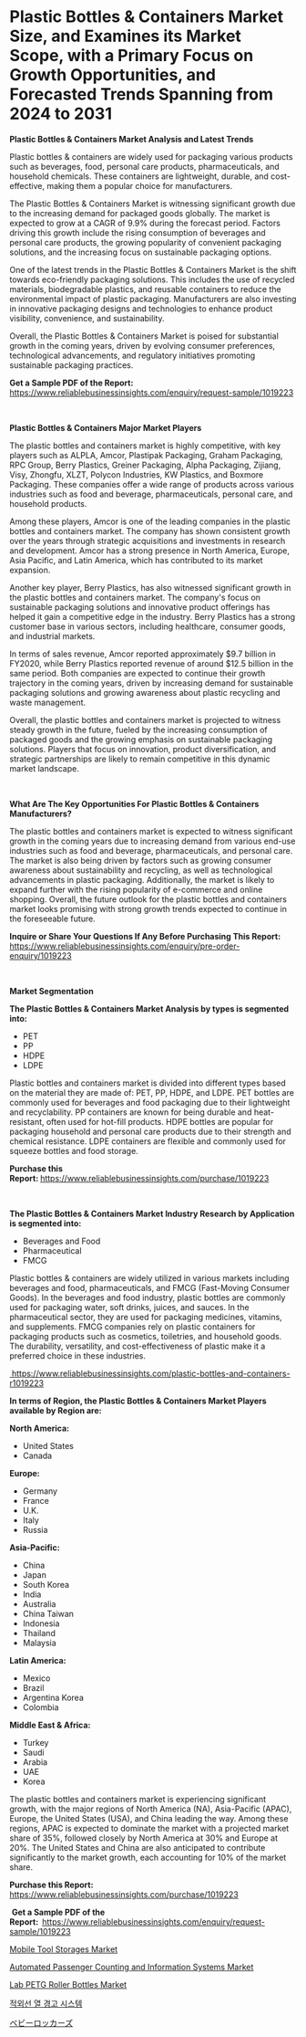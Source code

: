 <p><h1>Plastic Bottles & Containers Market Size, and Examines its Market Scope, with a Primary Focus on Growth Opportunities, and Forecasted Trends Spanning from 2024 to 2031</h1></p><p><strong>Plastic Bottles & Containers Market Analysis and Latest Trends</strong></p>
<p><p>Plastic bottles & containers are widely used for packaging various products such as beverages, food, personal care products, pharmaceuticals, and household chemicals. These containers are lightweight, durable, and cost-effective, making them a popular choice for manufacturers. </p><p>The Plastic Bottles & Containers Market is witnessing significant growth due to the increasing demand for packaged goods globally. The market is expected to grow at a CAGR of 9.9% during the forecast period. Factors driving this growth include the rising consumption of beverages and personal care products, the growing popularity of convenient packaging solutions, and the increasing focus on sustainable packaging options.</p><p>One of the latest trends in the Plastic Bottles & Containers Market is the shift towards eco-friendly packaging solutions. This includes the use of recycled materials, biodegradable plastics, and reusable containers to reduce the environmental impact of plastic packaging. Manufacturers are also investing in innovative packaging designs and technologies to enhance product visibility, convenience, and sustainability.</p><p>Overall, the Plastic Bottles & Containers Market is poised for substantial growth in the coming years, driven by evolving consumer preferences, technological advancements, and regulatory initiatives promoting sustainable packaging practices.</p></p>
<p><strong>Get a Sample PDF of the Report:&nbsp;</strong> <a href="https://www.reliablebusinessinsights.com/enquiry/request-sample/1019223">https://www.reliablebusinessinsights.com/enquiry/request-sample/1019223</a></p>
<p>&nbsp;</p>
<p><strong>Plastic Bottles & Containers Major Market Players</strong></p>
<p><p>The plastic bottles and containers market is highly competitive, with key players such as ALPLA, Amcor, Plastipak Packaging, Graham Packaging, RPC Group, Berry Plastics, Greiner Packaging, Alpha Packaging, Zijiang, Visy, Zhongfu, XLZT, Polycon Industries, KW Plastics, and Boxmore Packaging. These companies offer a wide range of products across various industries such as food and beverage, pharmaceuticals, personal care, and household products.</p><p>Among these players, Amcor is one of the leading companies in the plastic bottles and containers market. The company has shown consistent growth over the years through strategic acquisitions and investments in research and development. Amcor has a strong presence in North America, Europe, Asia Pacific, and Latin America, which has contributed to its market expansion.</p><p>Another key player, Berry Plastics, has also witnessed significant growth in the plastic bottles and containers market. The company's focus on sustainable packaging solutions and innovative product offerings has helped it gain a competitive edge in the industry. Berry Plastics has a strong customer base in various sectors, including healthcare, consumer goods, and industrial markets.</p><p>In terms of sales revenue, Amcor reported approximately $9.7 billion in FY2020, while Berry Plastics reported revenue of around $12.5 billion in the same period. Both companies are expected to continue their growth trajectory in the coming years, driven by increasing demand for sustainable packaging solutions and growing awareness about plastic recycling and waste management.</p><p>Overall, the plastic bottles and containers market is projected to witness steady growth in the future, fueled by the increasing consumption of packaged goods and the growing emphasis on sustainable packaging solutions. Players that focus on innovation, product diversification, and strategic partnerships are likely to remain competitive in this dynamic market landscape.</p></p>
<p>&nbsp;</p>
<p><strong>What Are The Key Opportunities For Plastic Bottles & Containers Manufacturers?</strong></p>
<p><p>The plastic bottles and containers market is expected to witness significant growth in the coming years due to increasing demand from various end-use industries such as food and beverage, pharmaceuticals, and personal care. The market is also being driven by factors such as growing consumer awareness about sustainability and recycling, as well as technological advancements in plastic packaging. Additionally, the market is likely to expand further with the rising popularity of e-commerce and online shopping. Overall, the future outlook for the plastic bottles and containers market looks promising with strong growth trends expected to continue in the foreseeable future.</p></p>
<p><strong>Inquire or Share Your Questions If Any Before Purchasing This Report:</strong> <a href="https://www.reliablebusinessinsights.com/enquiry/pre-order-enquiry/1019223">https://www.reliablebusinessinsights.com/enquiry/pre-order-enquiry/1019223</a></p>
<p>&nbsp;</p>
<p><strong>Market Segmentation</strong></p>
<p><strong>The Plastic Bottles & Containers Market Analysis by types is segmented into:</strong></p>
<p><ul><li>PET</li><li>PP</li><li>HDPE</li><li>LDPE</li></ul></p>
<p><p>Plastic bottles and containers market is divided into different types based on the material they are made of: PET, PP, HDPE, and LDPE. PET bottles are commonly used for beverages and food packaging due to their lightweight and recyclability. PP containers are known for being durable and heat-resistant, often used for hot-fill products. HDPE bottles are popular for packaging household and personal care products due to their strength and chemical resistance. LDPE containers are flexible and commonly used for squeeze bottles and food storage.</p></p>
<p><strong>Purchase this Report:&nbsp;</strong><a href="https://www.reliablebusinessinsights.com/purchase/1019223">https://www.reliablebusinessinsights.com/purchase/1019223</a></p>
<p>&nbsp;</p>
<p><strong>The Plastic Bottles & Containers Market Industry Research by Application is segmented into:</strong></p>
<p><ul><li>Beverages and Food</li><li>Pharmaceutical</li><li>FMCG</li></ul></p>
<p><p>Plastic bottles & containers are widely utilized in various markets including beverages and food, pharmaceuticals, and FMCG (Fast-Moving Consumer Goods). In the beverages and food industry, plastic bottles are commonly used for packaging water, soft drinks, juices, and sauces. In the pharmaceutical sector, they are used for packaging medicines, vitamins, and supplements. FMCG companies rely on plastic containers for packaging products such as cosmetics, toiletries, and household goods. The durability, versatility, and cost-effectiveness of plastic make it a preferred choice in these industries.</p></p>
<p><a href="https://www.reliablebusinessinsights.com/plastic-bottles-and-containers-r1019223">&nbsp;https://www.reliablebusinessinsights.com/plastic-bottles-and-containers-r1019223</a></p>
<p><strong>In terms of Region, the Plastic Bottles & Containers Market Players available by Region are:</strong></p>
<p>
    <p> <strong> North America: </strong>
        <ul>
            <li>United States</li>
            <li>Canada</li>
        </ul>
        </p> 
    <p> <strong> Europe: </strong>
        <ul>
            <li>Germany</li>
            <li>France</li>
            <li>U.K.</li>
            <li>Italy</li>
            <li>Russia</li>
        </ul>
        </p> 
    <p> <strong> Asia-Pacific: </strong>
        <ul>
            <li>China</li>
            <li>Japan</li>
            <li>South Korea</li>
            <li>India</li>
            <li>Australia</li>
            <li>China Taiwan</li>
            <li>Indonesia</li>
            <li>Thailand</li>
            <li>Malaysia</li>
        </ul>
        </p> 
    <p> <strong> Latin America: </strong>
        <ul>
            <li>Mexico</li>
            <li>Brazil</li>
            <li>Argentina Korea</li>
            <li>Colombia</li>
        </ul>
        </p> 
    <p> <strong> Middle East & Africa: </strong>
        <ul>
            <li>Turkey</li>
            <li>Saudi</li>
            <li>Arabia</li>
            <li>UAE</li>
            <li>Korea</li>
        </ul>
    </p>
    </p>
<p><p>The plastic bottles and containers market is experiencing significant growth, with the major regions of North America (NA), Asia-Pacific (APAC), Europe, the United States (USA), and China leading the way. Among these regions, APAC is expected to dominate the market with a projected market share of 35%, followed closely by North America at 30% and Europe at 20%. The United States and China are also anticipated to contribute significantly to the market growth, each accounting for 10% of the market share.</p></p>
<p><strong>Purchase this Report: </strong><a href="https://www.reliablebusinessinsights.com/purchase/1019223">https://www.reliablebusinessinsights.com/purchase/1019223</a></p>
<p>&nbsp;<strong>Get a Sample PDF of the Report:&nbsp;&nbsp;</strong><a href="https://www.reliablebusinessinsights.com/enquiry/request-sample/1019223">https://www.reliablebusinessinsights.com/enquiry/request-sample/1019223</a></p>
<p><strong></strong></p>
<p><p><a href="https://github.com/JuliaFadel1922/Market-Research-Report-List-1/blob/main/mobile-tool-storages-market.md">Mobile Tool Storages Market</a></p><p><a href="https://github.com/moyahfrancoestellec51j635wcx/Market-Research-Report-List-2/blob/main/automated-passenger-counting-and-information-systems-market.md">Automated Passenger Counting and Information Systems Market</a></p><p><a href="https://issuu.com/reportprime-2/docs/lab-petg-roller-bottles-market-size-2030.pptx">Lab PETG Roller Bottles Market</a></p><p><a href="https://github.com/JohnQuil1917/Market-Research-Report-List-1/blob/main/375108780660.md">적외선 열 경고 시스템</a></p><p><a href="https://github.com/DemarcusKuhlman/Market-Research-Report-List-1/blob/main/119440687733.md">ベビーロッカーズ</a></p></p>